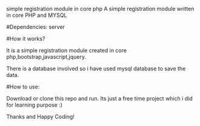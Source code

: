 
simple registration module in core php
A simple registration module written in core PHP and MYSQL 

#Dependencies:
server

#How it works?

It is a simple registration module created in core php,bootstrap,javascript,jquery. 

There is a database involved so i have used mysql database to save the data.

#How to use:

Download or clone this repo and run.
Its just a free time project which i did for learning purpose :)

Thanks and Happy Coding!
